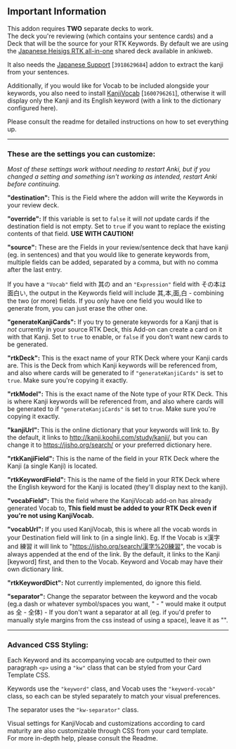 ## Important Information
This addon requires **TWO** separate decks to work.   
The deck you're reviewing (which contains your sentence cards) and a Deck that will be the source for your RTK Keywords. By default we are using the [Japanese Heisigs RTK all-in-one](https://ankiweb.net/shared/info/1532278975) shared deck available in ankiweb. 

It also needs the [Japanese Support](https://ankiweb.net/shared/info/3918629684) [`3918629684`] addon to extract the kanji from your sentences.

Additionally, if you would like for Vocab to be included alongside your keywords, you also need to install [KanjiVocab](https://github.com/HelenFoster/KanjiVocab) [`1600796261`], otherwise it will display only the Kanji and its English keyword (with a link to the dictionary configured here).

Please consult the readme for detailed instructions on how to set everything up.
****
### These are the settings you can customize:
*Most of these settings work without needing to restart Anki, but if you changed a setting and something isn't working as intended, restart Anki before continuing.*  

**"destination":**  This is the Field where the addon will write the Keywords in your review deck.

**"override":**  If this variable is set to `false` it will *not*  update cards if the destination field is not empty. Set to `true` if you want to replace the existing contents of that field. **USE WITH CAUTION!**

**"source":**  These are the Fields in your review/sentence deck that have kanji (eg. in sentences) and that you would like to generate keywords from, multiple fields can be added, separated by a comma, but with no comma after the last entry. 

If you have a `"Vocab"` field with 其の and an `"Expression"` field with その本は面白い, the output in the Keywords field will include 其,本,面,白 - combining the two (or more) fields. If you only have one field you would like to generate from, you can just erase the other one.

**"generateKanjiCards":**  If you try to generate keywords for a Kanji that is *not*  currently in your source RTK Deck, this Add-on can create a card on it with that Kanji. Set to `true`  to enable, or `false`  if you don't want new cards to be generated.

**"rtkDeck":**  This is the exact name of your RTK Deck where your Kanji cards are. This is the Deck from which Kanji keywords will be referenced from, and also where cards will be generated to if `"generateKanjiCards"`  is set to `true`. Make sure you're copying it exactly.

**"rtkModel":**  This is the exact name of the Note type of your RTK Deck. This is where Kanji keywords will be referenced from, and also where cards will be generated to if `"generateKanjiCards"`  is set to `true`. Make sure you're copying it exactly.

**"kanjiUrl":**  This is the online dictionary that your keywords will link to. By the default, it links to http://kanji.koohii.com/study/kanji/, but you can change it to https://jisho.org/search/ or your preferred dictionary here.

**"rtkKanjiField":**  This is the name of the field in your RTK Deck where the Kanji (a single Kanji) is located.

**"rtkKeywordField":**  This is the name of the field in your RTK Deck where the English keyword for the Kanji is located (they'll display next to the kanji).

**"vocabField":**  This the field where the KanjiVocab add-on has already generated Vocab to, **This field must be added to your RTK Deck even if you're not using KanjiVocab.**

**"vocabUrl":**  If you used KanjiVocab, this is where all the vocab words in your Destination field will link to (in a single link). Eg. If the Vocab is x漢字 and 練習 it will link to "https://jisho.org/search/漢字%20練習", the vocab is always appended at the end of the link. By the default, it links to the Kanji [keyword] first, and then to the Vocab. Keyword and Vocab may have their own dictionary link.

**"rtkKeywordDict":**  Not currently implemented, do ignore this field.

**"separator":**  Change the separator between the keyword and the vocab (eg.a dash or whatever symbol/spaces you want, " - " would make it output as 全 - 全体) - If you don't want a separator at all (eg. if you'd prefer to manually style margins from the css instead of using a space), leave it as "".  


****
### Advanced CSS Styling:
Each Keyword and its accompanying vocab are outputted to their own paragraph `<p>` using a `"kw"` class that can be styled from your Card Template CSS.

Keywords use the `"keyword"` class, and Vocab uses the `"keyword-vocab"` class, so each can be styled separately to match your visual preferences.

The separator uses the `"kw-separator"` class.

Visual settings for KanjiVocab and customizations according to card maturity are also customizable through CSS from your card template.  
For more in-depth help, please consult the Readme.